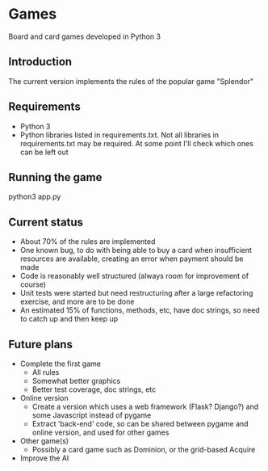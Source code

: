 # Games
Board and card games developed in Python 3

## Introduction
The current version implements the rules of the popular game "Splendor"

## Requirements
* Python 3
* Python libraries listed in requirements.txt. Not all libraries in 
requirements.txt may be required. At some point I'll check which ones
can be left out

## Running the game
python3 app.py

## Current status
* About 70% of the rules are implemented
* One known bug, to do with being able to buy a card when 
insufficient resources are available, creating an error when payment should be made
* Code is reasonably well structured (always room for improvement of course)
* Unit tests were started but need restructuring 
after a large refactoring exercise, and more are to be done
* An estimated 15% of functions, methods, etc, have doc strings, so need to 
catch up and then keep up

## Future plans
* Complete the first game
    * All rules
    * Somewhat better graphics
    * Better test coverage, doc strings, etc
* Online version
    * Create a version which uses a web framework (Flask? Django?) and 
some Javascript instead of pygame
    * Extract 'back-end' code, so can be shared between 
    pygame and online version, and used for other games
* Other game(s)
    * Possibly a card game such as Dominion, or the grid-based Acquire
* Improve the AI
